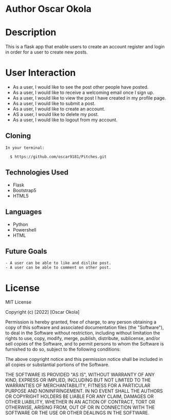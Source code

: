 # Author Oscar Okola
# Description
This is a flask app that enable users to  create an account register and login in order for a user to create new posts.

# User Interaction

   - As a user, I would like to see the post other people have posted.
   - As a user, I would like to receive a welcoming email once I sign up.
   - As a user, I would like to view the post I have created in my profile page.
   - As a user, I would like to submit a post.
   - As a user, I would like to create an account.
   - AS a user, I would like to delete my post.
   - As a user, I would like to logout from my account.


## Cloning

    In your terminal:

      $ https://github.com/oscar9181/Pitches.git
      



## Technologies Used
   - Flask
   - Bootstrap5
   - HTML5


## Languages
   - Python
   - Powershell
   - HTML


## Future Goals
    - A user can be able to like and dislike post.
    - A user can be able to comment on other post.

# License
 MIT License

Copyright (c) [2022] [Oscar Okola]

Permission is hereby granted, free of charge, to any person obtaining a copy
of this software and associated documentation files (the "Software"), to deal
in the Software without restriction, including without limitation the rights
to use, copy, modify, merge, publish, distribute, sublicense, and/or sell
copies of the Software, and to permit persons to whom the Software is
furnished to do so, subject to the following conditions:

The above copyright notice and this permission notice shall be included in all
copies or substantial portions of the Software.

THE SOFTWARE IS PROVIDED "AS IS", WITHOUT WARRANTY OF ANY KIND, EXPRESS OR
IMPLIED, INCLUDING BUT NOT LIMITED TO THE WARRANTIES OF MERCHANTABILITY,
FITNESS FOR A PARTICULAR PURPOSE AND NONINFRINGEMENT. IN NO EVENT SHALL THE
AUTHORS OR COPYRIGHT HOLDERS BE LIABLE FOR ANY CLAIM, DAMAGES OR OTHER
LIABILITY, WHETHER IN AN ACTION OF CONTRACT, TORT OR OTHERWISE, ARISING FROM,
OUT OF OR IN CONNECTION WITH THE SOFTWARE OR THE USE OR OTHER DEALINGS IN THE
SOFTWARE.
